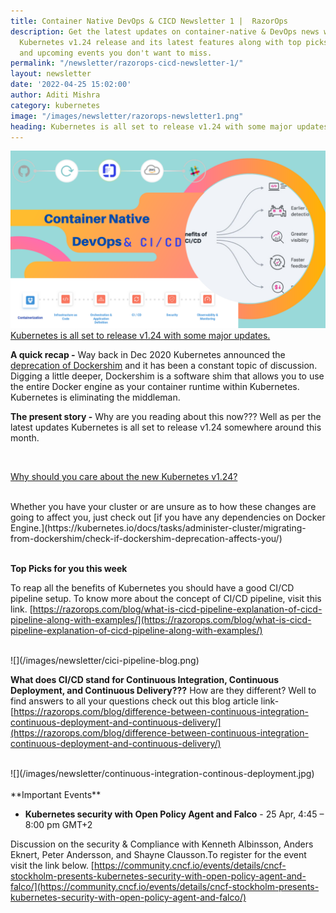 ```yaml
---
title: Container Native DevOps & CICD Newsletter 1 |  RazorOps
description: Get the latest updates on container-native & DevOps news with the new
  Kubernetes v1.24 release and its latest features along with top picks for the week
  and upcoming events you don't want to miss.
permalink: "/newsletter/razorops-cicd-newsletter-1/"
layout: newsletter
date: '2022-04-25 15:02:00'
author: Aditi Mishra
category: kubernetes
image: "/images/newsletter/razorops-newsletter1.png"
heading: Kubernetes is all set to release v1.24 with some major updates.
---
```


![](/images/newsletter/container-native-cicd-newsletter.png)
<br>
[Kubernetes is all set to release v1.24 with some major updates.](https://kubernetes.io/blog/2022/04/07/upcoming-changes-in-kubernetes-1-24/#api-removals-deprecations-and-other-changes-for-kubernetes-1-24)
<br>

**A quick recap -** Way back in Dec 2020 Kubernetes announced the [deprecation of Dockershim](https://kubernetes.io/blog/2020/12/02/dont-panic-kubernetes-and-docker/) and it has been a constant topic of discussion. Digging a little deeper, Dockershim is a software shim that allows you to use the entire Docker engine as your container runtime within Kubernetes. Kubernetes is eliminating the middleman. 

**The present story -** Why are you reading about this now??? Well as per the latest updates Kubernetes is all set to release v1.24 somewhere around this month. 

<br>

[Why should you care about the new Kubernetes v1.24?](https://kubernetes.io/docs/tasks/administer-cluster/migrating-from-dockershim/check-if-dockershim-deprecation-affects-you/)

<br>
Whether you have your cluster or are unsure as to how these changes are going to affect you, just check out [if you have any dependencies on Docker Engine.](https://kubernetes.io/docs/tasks/administer-cluster/migrating-from-dockershim/check-if-dockershim-deprecation-affects-you/)

<br>
<br>

**Top Picks for you this week**

To reap all the benefits of Kubernetes you should have a good CI/CD pipeline setup. To know more about the concept of CI/CD pipeline, visit this link.
[https://razorops.com/blog/what-is-cicd-pipeline-explanation-of-cicd-pipeline-along-with-examples/](https://razorops.com/blog/what-is-cicd-pipeline-explanation-of-cicd-pipeline-along-with-examples/)

<br>
![](/images/newsletter/cici-pipeline-blog.png)
<br>

**What does CI/CD stand for Continuous Integration, Continuous Deployment, and Continuous Delivery???**  How are they different? Well to find answers to all your questions check out this blog article link-
[https://razorops.com/blog/difference-between-continuous-integration-continuous-deployment-and-continuous-delivery/](https://razorops.com/blog/difference-between-continuous-integration-continuous-deployment-and-continuous-delivery/)

<br>
![](/images/newsletter/continuous-integration-continous-deployment.jpg)
<br>
<br>
**Important Events**

* **Kubernetes security with Open Policy Agent and Falco** - 25 Apr, 4:45 – 8:00 pm GMT+2


Discussion on the security & Compliance with Kenneth Albinsson, Anders Eknert, Peter Andersson, and Shayne Clausson.To register for the event visit the link below.
[https://community.cncf.io/events/details/cncf-stockholm-presents-kubernetes-security-with-open-policy-agent-and-falco/](https://community.cncf.io/events/details/cncf-stockholm-presents-kubernetes-security-with-open-policy-agent-and-falco/)

<br>
<br>
<br>
